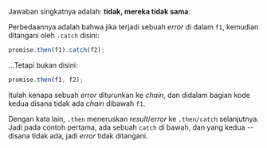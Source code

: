 Jawaban singkatnya adalah: **tidak, mereka tidak sama**:

Perbedaannya adalah bahwa jika terjadi sebuah _error_ di dalam `f1`, kemudian ditangani oleh `.catch` disini:

```js run
promise.then(f1).catch(f2);
```

...Tetapi bukan disini:

```js run
promise.then(f1, f2);
```

Itulah kenapa sebuah _error_ diturunkan ke _chain_, dan didalam bagian kode kedua disana tidak ada _chain_ dibawah `f1`.


Dengan kata lain, `.then` meneruskan _result_/_error_ ke `.then/catch` selanjutnya. Jadi pada contoh pertama, ada sebuah `catch` di bawah, dan yang kedua -- disana tidak ada, jadi _error_ tidak ditangani.
